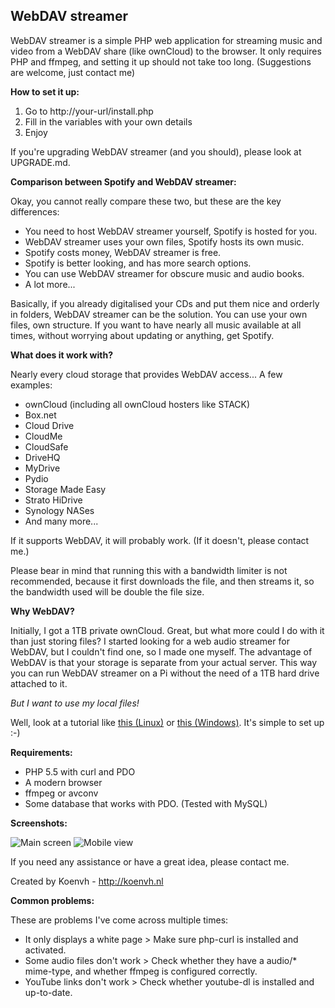 ## WebDAV streamer ##
WebDAV streamer is a simple PHP web application for streaming music and video from a WebDAV share (like ownCloud) to the browser.
It only requires PHP and ffmpeg, and setting it up should not take too long. (Suggestions are welcome, just contact me)

**How to set it up:**

 1. Go to http://your-url/install.php
 2. Fill in the variables with your own details
 3. Enjoy

If you're upgrading WebDAV streamer (and you should), please look at UPGRADE.md.

**Comparison between Spotify and WebDAV streamer:**

Okay, you cannot really compare these two, but these are the key differences:
* You need to host WebDAV streamer yourself, Spotify is hosted for you.
* WebDAV streamer uses your own files, Spotify hosts its own music.
* Spotify costs money, WebDAV streamer is free.
* Spotify is better looking, and has more search options.
* You can use WebDAV streamer for obscure music and audio books.
* A lot more...

Basically, if you already digitalised your CDs and put them nice and orderly in folders,
WebDAV streamer can be the solution. You can use your own files, own structure.
If you want to have nearly all music available at all times, without worrying about updating or anything,
get Spotify.

**What does it work with?**

Nearly every cloud storage that provides WebDAV access... A few examples:
* ownCloud (including all ownCloud hosters like STACK)
* Box.net
* Cloud Drive
* CloudMe
* CloudSafe
* DriveHQ
* MyDrive
* Pydio
* Storage Made Easy
* Strato HiDrive
* Synology NASes
* And many more...

If it supports WebDAV, it will probably work. (If it doesn't, please contact me.)

Please bear in mind that running this with a bandwidth limiter is not recommended,
because it first downloads the file, and then streams it, so the bandwidth used will be double the file size.

**Why WebDAV?**

Initially, I got a 1TB private ownCloud. Great, but what more could I do with it than just storing files?
I started looking for a web audio streamer for WebDAV, but I couldn't find one, so I made one myself.
The advantage of WebDAV is that your storage is separate from your actual server.
This way you can run WebDAV streamer on a Pi without the need of a 1TB hard drive attached to it.

*But I want to use my local files!*

Well, look at a tutorial like [this (Linux)](https://www.digitalocean.com/community/tutorials/how-to-configure-webdav-access-with-apache-on-ubuntu-12-04) or [this (Windows)](http://www.iis.net/learn/install/installing-publishing-technologies/installing-and-configuring-webdav-on-iis). It's simple to set up :-)

**Requirements:**

* PHP 5.5 with curl and PDO
* A modern browser
* ffmpeg or avconv
* Some database that works with PDO. (Tested with MySQL)

**Screenshots:**

![Main screen](http://i.imgur.com/8hE2hC8.png)
![Mobile view](http://i.imgur.com/AAdW7UB.png)

If you need any assistance or have a great idea, please contact me.

Created by Koenvh - http://koenvh.nl

**Common problems:**

These are problems I've come across multiple times:
* It only displays a white page > Make sure php-curl is installed and activated.
* Some audio files don't work > Check whether they have a audio/* mime-type, and whether ffmpeg is configured correctly.
* YouTube links don't work > Check whether youtube-dl is installed and up-to-date.